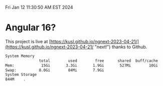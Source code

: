 Fri Jan 12 11:30:50 AM EST 2024

# Angular 16?


This project is live at [https://kusl.github.io/ngnext-2023-04-21/](https://kusl.github.io/ngnext-2023-04-21/ "next!") thanks to Github.

```bash
System Memory
               total        used        free      shared  buff/cache   available
Mem:            15Gi       3.3Gi       1.9Gi       527Mi        10Gi        11Gi
Swap:          8.0Gi        84Mi       7.9Gi
System Storage
844M	.
